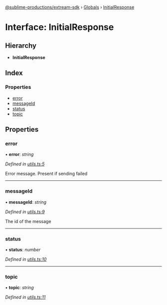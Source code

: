 [@sublime-productions/extream-sdk](../README.md) › [Globals](../globals.md) › [InitialResponse](initialresponse.md)

# Interface: InitialResponse

## Hierarchy

* **InitialResponse**

## Index

### Properties

* [error](initialresponse.md#error)
* [messageId](initialresponse.md#messageid)
* [status](initialresponse.md#status)
* [topic](initialresponse.md#topic)

## Properties

###  error

• **error**: *string*

*Defined in [utils.ts:5](https://github.com/Extream-SaaS/ex-sdk/blob/3458c8e/src/utils.ts#L5)*

Error message. Present if sending failed

___

###  messageId

• **messageId**: *string*

*Defined in [utils.ts:9](https://github.com/Extream-SaaS/ex-sdk/blob/3458c8e/src/utils.ts#L9)*

The id of the message

___

###  status

• **status**: *number*

*Defined in [utils.ts:10](https://github.com/Extream-SaaS/ex-sdk/blob/3458c8e/src/utils.ts#L10)*

___

###  topic

• **topic**: *string*

*Defined in [utils.ts:11](https://github.com/Extream-SaaS/ex-sdk/blob/3458c8e/src/utils.ts#L11)*
